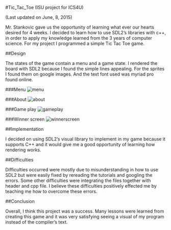 #Tic_Tac_Toe (ISU project for ICS4U)

(Last updated on June, 8, 2015)

Mr. Stankovic gave us the opportunity of learning what ever our hearts desired for 4 weeks. I decided to learn how to use SDL2’s libraries with c++, in order to apply my knowledge learned from the 3 years of computer science. For my project I programmed a simple Tic Tac Toe game.

##Design

The states of the game contain a menu and a game state. I rendered the board with SDL2 because I found the simple lines appealing. For the sprites I found them on google images. And the text font used was myriad pro found online.

###Menu
![menu](http://i.imgur.com/t8h0bvQ.png)

###About
![about](http://i.imgur.com/yLa3DXj.png)

###Game play
![gameplay](http://i.imgur.com/Q14jxFd.png)

###Winner screen
![winnerscreen](http://i.imgur.com/k2ab6qB.png)

##Implementation

I decided on using SDL2’s visual library to implement in my game because it supports C++ and it would give me a good opportunity of learning how rendering works.

##Difficulties

Difficulties occurred were mostly due to misunderstanding in how to use SDL2 but were easily fixed by rereading the tutorials and googling the errors. Some other difficulties were integrating the files together with header and cpp file. I believe these difficulties positively effected me by teaching me how to overcome these errors.

##Conclusion

Overall, I think this project was a success. Many lessons were learned from creating this game and it was very satisfying seeing a visual of my program instead of the compiler’s text.